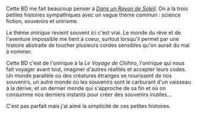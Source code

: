 Cette BD me fait beaucoup penser à <a href='tag?t=Dans un Rayon de Soleil'><em>Dans un Rayon de Soleil</em></a>. On a là trois petites histoires sympathiques avec un vague thème commun : science fiction, souvenirs et onirisme.

Le thème *onirique* revient souvent ici c'est vrai. Le monde du rêve et de l'aventure impossible me tient à coeur, surtout lorsqu'il permet par une histoire abstraite de toucher plusieurs cordes sensibles qu'on aurait du mal à nommer. 

Cette BD c'est de l'onirique à la *Le Voyage de Chihiro*, l'onirique qui nous fait voyager avant tout, imaginer d'autres réalités et accepter leurs codes. Un monde parallèle où des créatures étranges se nourissent de nos souvenirs, un autre monde où les souvenirs sont le carburant d'un vaisseau à la dérive, et un dernier monde qui s'approche de sa fin et où on consumme nos derniers instants pour créer des souvenirs inutiles...

C'est pas parfait mais j'ai aimé la simplicité de ces petites histoires.
